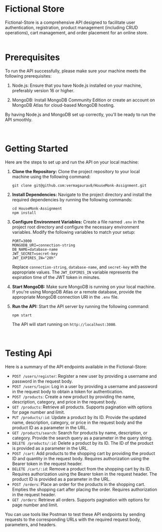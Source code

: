 # Fictional Store

Fictional-Store is a comprehensive API designed to facilitate user authentication, registration, product management (including CRUD operations), cart management, and order placement for an online store.
<br><br>

# Prerequisites

To run the API successfully, please make sure your machine meets the following prerequisites:

1. Node.js: Ensure that you have Node.js installed on your machine, preferably version 16 or higher.

2. MongoDB: Install MongoDB Community Edition or create an account on MongoDB Atlas for cloud-based MongoDB hosting.

By having Node.js and MongoDB set up correctly, you'll be ready to run the API smoothly.

<br>

# Getting Started

Here are the steps to set up and run the API on your local machine:

1. <b>Clone the Repository:</b> 
   Clone the project repository to your local machine using the following command:
   ```
   git clone git@github.com:vermagaurav8/HouseMonk-Assignment.git
   ```

2. <b>Install Dependencies:</b>
   Navigate to the project directory and install the required dependencies by running the following commands:
   ```
   cd HouseMonk-Assignment
   npm install
   ```

3. <b>Configure Environment Variables:</b>
   Create a file named `.env` in the project root directory and configure the necessary environment variables. Modify the following variables to match your setup:
   ```
   PORT=3000
   MONGODB_URI=connection-string
   DB_NAME=database-name
   JWT_SECRET=secret-key
   JWT_EXPIRES_IN="20h"
   ```
   Replace `connection-string`, `database-name`, and `secret-key` with the appropriate values. The `JWT_EXPIRES_IN` variable represents the expiration time of the JWT token in minutes.

4. <b>Start MongoDB:</b>
   Make sure MongoDB is running on your local machine. If you're using MongoDB Atlas or a remote database, provide the appropriate MongoDB connection URI in the `.env` file.

5. <b>Run the API:</b>
   Start the API server by running the following command:
   ```
   npm start
   ```

   The API will start running on `http://localhost:3000`.

<br>

# Testing Api
Here is a summary of the API endpoints available in the Fictional-Store:

- `POST /users/register`: Register a new user by providing a username and password in the request body.
- `POST /users/login`: Log in a user by providing a username and password in the request body to obtain a token for authentication.
- `POST /products`: Create a new product by providing the name, description, category, and price in the request body.
- `GET /products`: Retrieve all products. Supports pagination with options for page number and limit.
- `PUT /products/:id`: Update a product by its ID. Provide the updated name, description, category, or price in the request body and the product ID as a parameter in the URL.
- `GET /products/search`: Search for products by name, description, or category. Provide the search query as a parameter in the query string.
- `DELETE /products/:id`: Delete a product by its ID. The ID of the product is provided as a parameter in the URL.
- `POST /cart`: Add products to the shopping cart by providing the product ID and quantity in the request body. Requires authorization using the Bearer token in the request header.
- `DELETE /cart/:id`: Remove a product from the shopping cart by its ID. Requires authorization using the Bearer token in the request header. The product ID is provided as a parameter in the URL.
- `POST /orders`: Place an order for the products in the shopping cart. Empties the shopping cart after placing the order. Requires authorization in the request header.
- `GET /orders`: Retrieve all orders. Supports pagination with options for page number and limit.

You can use tools like Postman to test these API endpoints by sending requests to the corresponding URLs with the required request body, parameters, and headers.